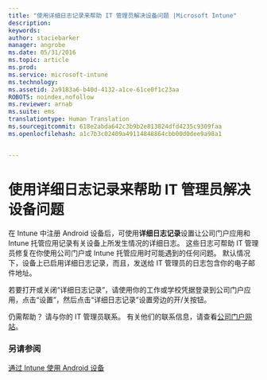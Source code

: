 ```yaml
---
title: "使用详细日志记录来帮助 IT 管理员解决设备问题 |Microsoft Intune"
description: 
keywords: 
author: staciebarker
manager: angrobe
ms.date: 05/31/2016
ms.topic: article
ms.prod: 
ms.service: microsoft-intune
ms.technology: 
ms.assetid: 2a9183a6-b40d-4132-a1ce-61ce0f1c23aa
ROBOTS: noindex,nofollow
ms.reviewer: arnab
ms.suite: ems
translationtype: Human Translation
ms.sourcegitcommit: 618e2abda642c3b9b2e813824dfd4235c9309faa
ms.openlocfilehash: a1c7b3c02409a49114848864cbb00d0dee9a98a1


---
```



# 使用详细日志记录来帮助 IT 管理员解决设备问题

在 Intune 中注册 Android 设备后，可使用**详细日志记录**设置让公司门户应用和 Intune 托管应用记录有关设备上所发生情况的详细日志。 这些日志可帮助 IT 管理员修复在你使用公司门户或 Intune 托管应用时可能遇到的任何问题。 默认情况下，设备上已启用详细日志记录，而且，发送给 IT 管理员的日志包含你的电子邮件地址。

若要打开或关闭“详细日志记录”，请使用你的工作或学校凭据登录到公司门户应用，点击“设置”，然后点击“详细日志记录”设置旁边的开/关按钮。

仍需帮助？ 请与你的 IT 管理员联系。 有关他们的联系信息，请查看[公司门户网站](http://portal.manage.microsoft.com)。

### 另请参阅
[通过 Intune 使用 Android 设备](using-your-android-device-with-intune.md)



<!--HONumber=Jul16_HO4-->


